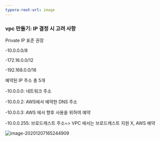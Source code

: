 ```yaml
---
typora-root-url: image
---
```


### vpc 만들기: IP 결정 시 고려 사항

Private IP 표준 권장

-10.0.0.0/8

-172.16.0.0/12

-192.168.0.0/16

예약된 IP 주소 총 5개

-10.0.0.0: 네트워크 주소

-10.0.0.2: AWS에서 예약한 DNS 주소

-10.0.0.3: AWS 에서 향후 사용을 위하여 예약

-10.0.0.255: 브로드캐스트 주소=> VPC 에서는 브로드캐스트 지원 X, AWS 예약

![image-20201207165244909](..\image\image-20201207165244909.png)





